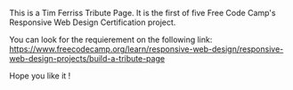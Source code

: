 This is a Tim Ferriss Tribute Page.
It is the first of five Free Code Camp's Responsive Web Design Certification project.

You can look for the requierement on the following link: https://www.freecodecamp.org/learn/responsive-web-design/responsive-web-design-projects/build-a-tribute-page

Hope you like it !
